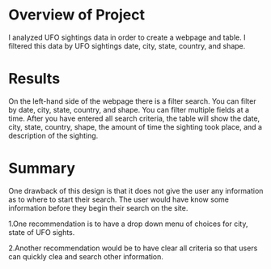 # Overview of Project
I analyzed UFO sightings data in order to create a webpage and table. I filtered this data by UFO sightings date, city, state, country, and shape. 

# Results
On the left-hand side of the webpage there is a filter search. You can filter by date, city, state, country, and shape. You can filter multiple fields at a time. After you have entered all search criteria, the table will show the date, city, state, country, shape, the amount of time the sighting took place, and a description of the sighting.

# Summary
One drawback of this design is that it does not give the user any information as to where to start their search. The user would have know some information before they begin their search on the site.

1.One recommendation is to have a drop down menu of choices for city, state of UFO sights.

2.Another recommendation would be to have clear all criteria so that users can quickly clea and search other information.
